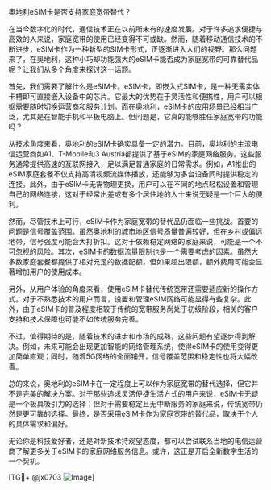奥地利eSIM卡是否支持家庭宽带替代？

在当今数字化的时代，通信技术正在以前所未有的速度发展。对于许多追求便捷与高效的人来说，家庭宽带的使用已经变得不可或缺。然而，随着移动通信技术的不断进步，eSIM卡作为一种新型的SIM卡形式，正逐渐进入人们的视野。那么问题来了，在奥地利，这种小巧却功能强大的eSIM卡能否成为家庭宽带的可靠替代品呢？让我们从多个角度来探讨这一话题。

首先，我们需要了解什么是eSIM卡。eSIM卡，即嵌入式SIM卡，是一种无需实体卡槽即可直接嵌入设备中的芯片。它最大的优势在于灵活性和便携性，用户可以根据需要随时切换运营商和服务计划。而在奥地利，eSIM卡的应用场景已经相当广泛，尤其是在智能手机和平板电脑上。但问题是，它真的能够胜任家庭宽带的功能吗？

从技术角度来看，奥地利的eSIM卡确实具备一定的潜力。目前，奥地利的主流电信运营商如A1、T-Mobile和3 Austria都提供了基于eSIM的家庭网络服务。这些服务通常提供高速的互联网接入，足以满足普通家庭的日常需求。例如，A1推出的eSIM家庭套餐不仅支持高清视频流媒体播放，还能够为多台设备同时提供稳定的连接。此外，由于eSIM卡无需物理更换，用户可以在不同的地点轻松设置和管理自己的网络连接，这对于经常出差或有多个居住地的人士来说无疑是一个巨大的便利。

然而，尽管技术上可行，eSIM卡作为家庭宽带的替代品仍面临一些挑战。首要的问题是信号覆盖范围。虽然奥地利的城市地区信号质量普遍较好，但在乡村或偏远地带，信号强度可能会大打折扣。这对于依赖稳定网络的家庭来说，可能是一个不可忽视的风险。其次，eSIM卡的数据流量限制也是一个需要考虑的因素。虽然大多数家庭套餐都提供了相对充足的数据配额，但如果超出限额，额外费用可能会显著增加用户的使用成本。

另外，从用户体验的角度来看，使用eSIM卡替代传统宽带还需要适应新的操作方式。对于不熟悉技术的用户而言，设置和管理eSIM网络可能显得有些复杂。此外，由于eSIM卡的普及程度相较于传统的宽带服务尚处于初级阶段，相关的客户支持和技术保障也可能不如传统服务完善。

不过，值得期待的是，随着技术的进步和市场的成熟，这些问题有望逐步得到解决。例如，未来可能会出现更加智能的网络管理系统，使得eSIM卡的使用变得更加简单直观；同时，随着5G网络的全面铺开，信号覆盖范围和稳定性也将大幅改善。

总的来说，奥地利的eSIM卡在一定程度上可以作为家庭宽带的替代选择，但它并不是完美的解决方案。对于那些追求灵活便捷生活方式的用户来说，eSIM卡无疑是一个极具吸引力的选择；但对于需要稳定且无中断服务的家庭来说，传统宽带仍然是更可靠的选择。最终，是否采用eSIM卡作为家庭宽带的替代品，取决于个人的具体需求和偏好。

无论你是科技爱好者，还是对新技术持观望态度，都可以尝试联系当地的电信运营商了解更多关于eSIM卡的家庭网络服务信息。或许，这正是开启全新数字生活的一个契机。

[TG💪+ @jx0703 ![Image](https://github.com/user-attachments/assets/dbca1d08-cadb-493c-b0ec-ad6f7a83f270)]